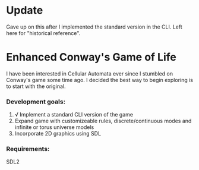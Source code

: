 <h1>Update </h1>

Gave up on this after I implemented the standard version in the CLI. Left here for "historical reference".

<h1>Enhanced Conway's Game of Life </h1>

I have been interested in Cellular Automata ever since I stumbled on Conway's game some time ago. I decided the best way to begin exploring is to start with the original.

<h3>Development goals:</h3>

<ol>
  <li>√ Implement a standard CLI version of the game</li>
  <li>Expand game with customizeable rules, discrete/continuous modes and infinite or torus universe models</li>
  <li>Incorporate 2D graphics using SDL</li>
</ol>

<h3>Requirements:</h3>

SDL2
